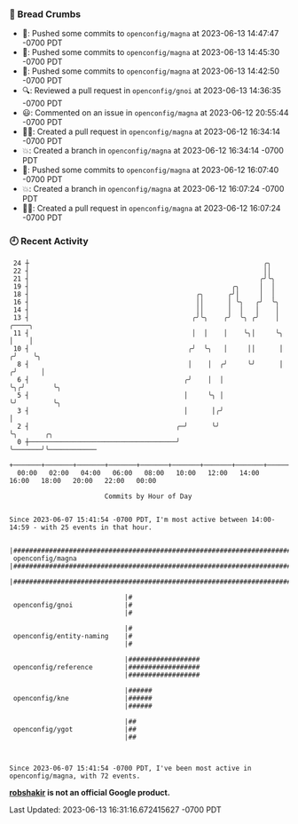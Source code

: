 ### 🍞 Bread Crumbs

 * 🚢: Pushed some commits to `openconfig/magna` at 2023-06-13 14:47:47 -0700 PDT
 * 🚢: Pushed some commits to `openconfig/magna` at 2023-06-13 14:45:30 -0700 PDT
 * 🚢: Pushed some commits to `openconfig/magna` at 2023-06-13 14:42:50 -0700 PDT
 * 🔍: Reviewed a pull request in  `openconfig/gnoi` at 2023-06-13 14:36:35 -0700 PDT
 * 😃: Commented on an issue in `openconfig/magna` at 2023-06-12 20:55:44 -0700 PDT
 * ✍🏼: Created a pull request in `openconfig/magna` at 2023-06-12 16:34:14 -0700 PDT
 * 💥: Created a branch in `openconfig/magna` at 2023-06-12 16:34:14 -0700 PDT
 * 🚢: Pushed some commits to `openconfig/magna` at 2023-06-12 16:07:40 -0700 PDT
 * 💥: Created a branch in `openconfig/magna` at 2023-06-12 16:07:24 -0700 PDT
 * ✍🏼: Created a pull request in `openconfig/magna` at 2023-06-12 16:07:24 -0700 PDT

### 🕘 Recent Activity
```
 24 ┼                                                           ╭╮
 22 ┤                                                           ││
 21 ┤                                                          ╭╯╰╮
 19 ┤                                                   ╭╮     │  │
 18 ┤                                          ╭╮      ╭╯│     │  │
 16 ┤                                          ││      │ ╰╮   ╭╯  ╰╮
 14 ┤                                          ││      │  │   │    │
 13 ┤                                         ╭╯╰╮    ╭╯  ╰╮ ╭╯    │     ╭────╮
 11 ┤                                         │  │    │    ╰╮│     ╰╮    │    │
 10 ┤                                        ╭╯  ╰╮   │     ││      │   ╭╯    ╰╮
  8 ┤                                        │    │  ╭╯     ╰╯      │  ╭╯      │
  6 ┤                                       ╭╯    │  │              ╰╮╭╯       ╰╮
  5 ┤                                       │     ╰╮ │               ╰╯         ╰╮
  3 ┤                                       │      │╭╯                           │
  2 ┤                                     ╭─╯      ╰╯                            ╰╮       ╭╮
  0 ┼─────────────────────────────────────╯                                       ╰───────╯╰────────────
    +───────+───────+───────+───────+───────+───────+───────+───────+───────+───────+───────+───────+────
  00:00   02:00   04:00   06:00   08:00   10:00   12:00   14:00   16:00   18:00   20:00   22:00   00:00   

						Commits by Hour of Day


Since 2023-06-07 15:41:54 -0700 PDT, I'm most active between 14:00-14:59 - with 25 events in that hour.

```



```
                             |########################################################################
 openconfig/magna            |########################################################################
                             |########################################################################

                             |#
 openconfig/gnoi             |#
                             |#

                             |#
 openconfig/entity-naming    |#
                             |#

                             |##################
 openconfig/reference        |##################
                             |##################

                             |######
 openconfig/kne              |######
                             |######

                             |##
 openconfig/ygot             |##
                             |##



Since 2023-06-07 15:41:54 -0700 PDT, I've been most active in openconfig/magna, with 72 events.

```
**[robshakir](mailto:robjs@google.com) is not an official Google product.**  


Last Updated: 2023-06-13 16:31:16.672415627 -0700 PDT
